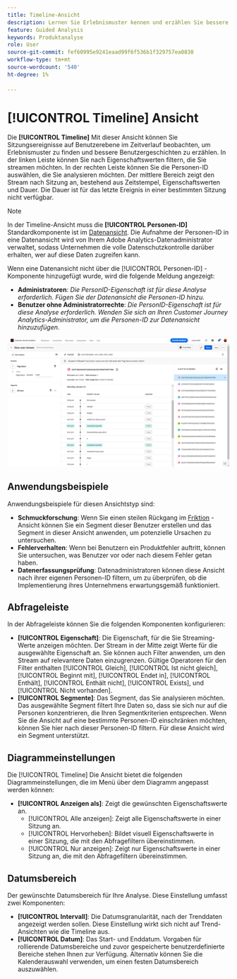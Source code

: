 ```yaml
---
title: Timeline-Ansicht
description: Lernen Sie Erlebnismuster kennen und erzählen Sie bessere Benutzergeschichten.
feature: Guided Analysis
keywords: Produktanalyse
role: User
source-git-commit: fef60995e9241eaad99f6f536b1f329757ea0830
workflow-type: tm+mt
source-wordcount: '540'
ht-degree: 1%

---
```


# [!UICONTROL Timeline] Ansicht

Die **[!UICONTROL Timeline]** Mit dieser Ansicht können Sie Sitzungsereignisse auf Benutzerebene im Zeitverlauf beobachten, um Erlebnismuster zu finden und bessere Benutzergeschichten zu erzählen. In der linken Leiste können Sie nach Eigenschaftswerten filtern, die Sie streamen möchten. In der rechten Leiste können Sie die Personen-ID auswählen, die Sie analysieren möchten. Der mittlere Bereich zeigt den Stream nach Sitzung an, bestehend aus Zeitstempel, Eigenschaftswerten und Dauer. Die Dauer ist für das letzte Ereignis in einer bestimmten Sitzung nicht verfügbar.

>[!NOTE]
>
>In der Timeline-Ansicht muss die **[!UICONTROL Personen-ID]** Standardkomponente ist im [Datenansicht](/help/data-views/component-reference.md#optional). Die Aufnahme der Personen-ID in eine Datenansicht wird von Ihrem Adobe Analytics-Datenadministrator verwaltet, sodass Unternehmen die volle Datenschutzkontrolle darüber erhalten, wer auf diese Daten zugreifen kann.

Wenn eine Datenansicht nicht über die [!UICONTROL Personen-ID] -Komponente hinzugefügt wurde, wird die folgende Meldung angezeigt:

* **Administratoren**: *Die PersonID-Eigenschaft ist für diese Analyse erforderlich. Fügen Sie der Datenansicht die Personen-ID hinzu.*
* **Benutzer ohne Administratorrechte**: *Die PersonID-Eigenschaft ist für diese Analyse erforderlich. Wenden Sie sich an Ihren Customer Journey Analytics-Administrator, um die Personen-ID zur Datenansicht hinzuzufügen.*

![Timeline-Screenshot](../assets/timeline.png)

## Anwendungsbeispiele

Anwendungsbeispiele für diesen Ansichtstyp sind:

* **Schmuckforschung**: Wenn Sie einen steilen Rückgang im [Friktion](friction.md) -Ansicht können Sie ein Segment dieser Benutzer erstellen und das Segment in dieser Ansicht anwenden, um potenzielle Ursachen zu untersuchen.
* **Fehlerverhalten**: Wenn bei Benutzern ein Produktfehler auftritt, können Sie untersuchen, was Benutzer vor oder nach diesem Fehler getan haben.
* **Datenerfassungsprüfung**: Datenadministratoren können diese Ansicht nach ihrer eigenen Personen-ID filtern, um zu überprüfen, ob die Implementierung ihres Unternehmens erwartungsgemäß funktioniert.

## Abfrageleiste

In der Abfrageleiste können Sie die folgenden Komponenten konfigurieren:

* **[!UICONTROL Eigenschaft]**: Die Eigenschaft, für die Sie Streaming-Werte anzeigen möchten. Der Stream in der Mitte zeigt Werte für die ausgewählte Eigenschaft an. Sie können auch Filter anwenden, um den Stream auf relevantere Daten einzugrenzen. Gültige Operatoren für den Filter enthalten [!UICONTROL Gleich], [!UICONTROL Ist nicht gleich], [!UICONTROL Beginnt mit], [!UICONTROL Endet in], [!UICONTROL Enthält], [!UICONTROL Enthält nicht], [!UICONTROL Exists], und [!UICONTROL Nicht vorhanden].
* **[!UICONTROL Segmente]**: Das Segment, das Sie analysieren möchten. Das ausgewählte Segment filtert Ihre Daten so, dass sie sich nur auf die Personen konzentrieren, die Ihren Segmentkriterien entsprechen. Wenn Sie die Ansicht auf eine bestimmte Personen-ID einschränken möchten, können Sie hier nach dieser Personen-ID filtern. Für diese Ansicht wird ein Segment unterstützt.

## Diagrammeinstellungen

Die [!UICONTROL Timeline] Die Ansicht bietet die folgenden Diagrammeinstellungen, die im Menü über dem Diagramm angepasst werden können:

* **[!UICONTROL Anzeigen als]**: Zeigt die gewünschten Eigenschaftswerte an.
   * [!UICONTROL Alle anzeigen]: Zeigt alle Eigenschaftswerte in einer Sitzung an.
   * [!UICONTROL Hervorheben]: Bildet visuell Eigenschaftswerte in einer Sitzung, die mit den Abfragefiltern übereinstimmen.
   * [!UICONTROL Nur anzeigen]: Zeigt nur Eigenschaftswerte in einer Sitzung an, die mit den Abfragefiltern übereinstimmen.

## Datumsbereich

Der gewünschte Datumsbereich für Ihre Analyse. Diese Einstellung umfasst zwei Komponenten:

* **[!UICONTROL Intervall]**: Die Datumsgranularität, nach der Trenddaten angezeigt werden sollen. Diese Einstellung wirkt sich nicht auf Trend-Ansichten wie die Timeline aus.
* **[!UICONTROL Datum]**: Das Start- und Enddatum. Vorgaben für rollierende Datumsbereiche und zuvor gespeicherte benutzerdefinierte Bereiche stehen Ihnen zur Verfügung. Alternativ können Sie die Kalenderauswahl verwenden, um einen festen Datumsbereich auszuwählen.
